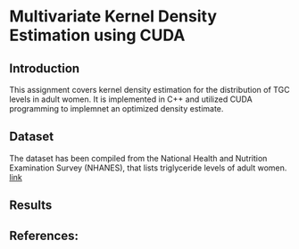 # Multivariate Kernel Density Estimation using CUDA

## Introduction
This assignment covers kernel density estimation for the distribution of TGC levels in adult women. It is implemented in C++ and utilized CUDA programming to implemnet an optimized density estimate.


## Dataset
The dataset has been compiled from the National Health and Nutrition Examination Survey (NHANES), that lists triglyceride levels of adult women. [link](https://web.as.uky.edu/statistics/user/pbreheny/764-F11/data/nhanes.txt)

## Results


## References:
